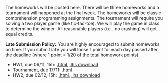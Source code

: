 The homeworks will be posted here. 
There will be three homeworks and a tournament will happened at the final week. 
The homeworks will be classic comprehension programming assignments. The tournament will require you solving a two player game (like tic-tac-toe). 
We will play the game in class to determine the winner. All reasonable players (i.e., no crashing) will get equal credits.


**Late Submission Policy:**
You are highly encouraged to submit homeworks on time. 
If you submit late you will loose 1 point for each day passed after the deadline (where 1 point = 1/20 of the total homework points). 

- HW1, due 06/11, 15h: [.html](homeworks/HW1.html), [.lhs download](homeworks/HW1.lhs)
- Tournament, due 17/11: [.html](homeworks/Tournament.html)
- HW2, due 02/12, 15h: [.html](homeworks/HW2.html), [.lhs download](homeworks/HW2.lhs)

